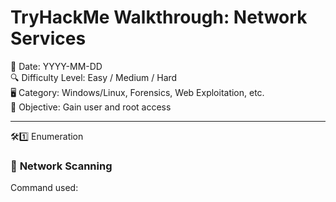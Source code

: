 # TryHackMe Walkthrough: Network Services
📅 Date: YYYY-MM-DD  
🔍 Difficulty Level: Easy / Medium / Hard  
🖥️ Category: Windows/Linux, Forensics, Web Exploitation, etc.  
🎯 Objective: Gain user and root access  

---
🛠1️⃣ Enumeration
### 🔎 **Network Scanning**
Command used:  

